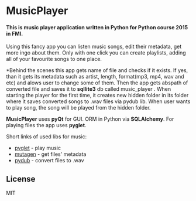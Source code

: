 # MusicPlayer

#### This is music player application written in Python for Python course 2015 in FMI.

Using this fancy app you can listen music songs, edit their metadata, get more ingo about them. Only with one click you can create playlists, adding all of your favourite songs to one place.

*Behind the scenes this app gets name of file and checks if it exists. If yes, than it gets
 its metadata such as artist, length, format(mp3, mp4, wav and etc) and alows user to change some of them. Then the app gets abspath of converted file and saves it to **sqllite3** db called music_player
. When starting the player for the first time, it creates new hidden folder in its folder where it saves converted songs to .wav files via pydub lib.
When user wants to play song, the song will be played from the hidden folder.


**MusicPlayer** uses **pyQt** for GUI. ORM in Python via **SQLAlchemy**. For playing files the app uses **pyglet**.

Short links of used libs for music:
 - [pyglet] - play music
 - [mutagen] - get files' metadata
 - [pydub] - convert files to .wav
 

License
----

MIT

[mutagen]:https://mutagen.readthedocs.org/en/latest/tutorial.html
[pyglet]:https://pyglet.readthedocs.org/en/pyglet-1.2-maintenance/programming_guide/quickstart.html#mp3
[pydub]:http://pydub.com/
